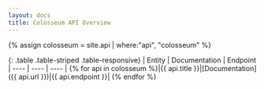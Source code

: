 ```yaml
---
layout: docs
title: Colosseum API Overview
---
```


{% assign colosseum = site.api | where:"api", "colosseum" %}

{: .table .table-striped .table-responsive}
| Entity | Documentation | Endpoint
| ---- | ---- | ---- |
{% for api in colosseum %}|{{ api.title }}|[Documentation]({{ api.url }})|{{ api.endpoint }}|
{% endfor %}


